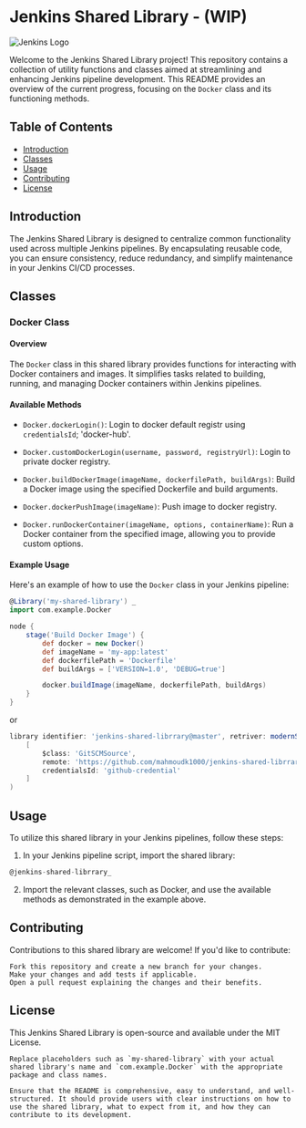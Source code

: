 # Jenkins Shared Library - (WIP)

![Jenkins Logo](https://jenkins.io/images/logo-title-opengraph.png)

Welcome to the Jenkins Shared Library project! This repository contains a collection of utility functions and classes aimed at streamlining and enhancing Jenkins pipeline development. This README provides an overview of the current progress, focusing on the `Docker` class and its functioning methods.

## Table of Contents

- [Introduction](#introduction)
- [Classes](#classes)
- [Usage](#usage)
- [Contributing](#contributing)
- [License](#license)

## Introduction

The Jenkins Shared Library is designed to centralize common functionality used across multiple Jenkins pipelines. By encapsulating reusable code, you can ensure consistency, reduce redundancy, and simplify maintenance in your Jenkins CI/CD processes.

## Classes

### Docker Class

#### Overview

The `Docker` class in this shared library provides functions for interacting with Docker containers and images. It simplifies tasks related to building, running, and managing Docker containers within Jenkins pipelines.

#### Available Methods

- `Docker.dockerLogin()`: Login to docker default registr using `credentialsId`; 'docker-hub'.

- `Docker.customDockerLogin(username, password, registryUrl)`: Login to private docker registry. 

- `Docker.buildDockerImage(imageName, dockerfilePath, buildArgs)`: Build a Docker image using the specified Dockerfile and build arguments.

- `Docker.dockerPushImage(imageName)`: Push image to docker registry.

- `Docker.runDockerContainer(imageName, options, containerName)`: Run a Docker container from the specified image, allowing you to provide custom options.

#### Example Usage

Here's an example of how to use the `Docker` class in your Jenkins pipeline:

```groovy
@Library('my-shared-library') _
import com.example.Docker

node {
    stage('Build Docker Image') {
        def docker = new Docker()
        def imageName = 'my-app:latest'
        def dockerfilePath = 'Dockerfile'
        def buildArgs = ['VERSION=1.0', 'DEBUG=true']

        docker.buildImage(imageName, dockerfilePath, buildArgs)
    }
}
```

or

```groovy
library identifier: 'jenkins-shared-librrary@master', retriver: modernSCM(
    [
        $class: 'GitSCMSource',
        remote: 'https://github.com/mahmoudk1000/jenkins-shared-librrary.git',
        credentialsId: 'github-credential'
    ]
)
```

## Usage

To utilize this shared library in your Jenkins pipelines, follow these steps:

1. In your Jenkins pipeline script, import the shared library:

```groovy
@jenkins-shared-librrary_
```

2. Import the relevant classes, such as Docker, and use the available methods as demonstrated in the example above.

## Contributing

Contributions to this shared library are welcome! If you'd like to contribute:

    Fork this repository and create a new branch for your changes.
    Make your changes and add tests if applicable.
    Open a pull request explaining the changes and their benefits.

## License

This Jenkins Shared Library is open-source and available under the MIT License.

    Replace placeholders such as `my-shared-library` with your actual shared library's name and `com.example.Docker` with the appropriate package and class names.

    Ensure that the README is comprehensive, easy to understand, and well-structured. It should provide users with clear instructions on how to use the shared library, what to expect from it, and how they can contribute to its development.
